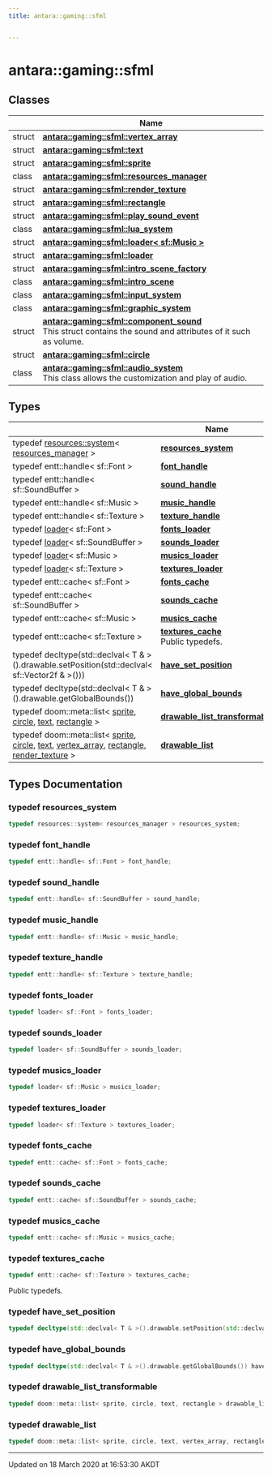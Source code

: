 ```yaml
---
title: antara::gaming::sfml


---
```


# antara::gaming::sfml










## Classes

|                | Name           |
| -------------- | -------------- |
| struct | **[antara::gaming::sfml::vertex_array](Classes/structantara_1_1gaming_1_1sfml_1_1vertex__array.md)**  |
| struct | **[antara::gaming::sfml::text](Classes/structantara_1_1gaming_1_1sfml_1_1text.md)**  |
| struct | **[antara::gaming::sfml::sprite](Classes/structantara_1_1gaming_1_1sfml_1_1sprite.md)**  |
| class | **[antara::gaming::sfml::resources_manager](Classes/classantara_1_1gaming_1_1sfml_1_1resources__manager.md)**  |
| struct | **[antara::gaming::sfml::render_texture](Classes/structantara_1_1gaming_1_1sfml_1_1render__texture.md)**  |
| struct | **[antara::gaming::sfml::rectangle](Classes/structantara_1_1gaming_1_1sfml_1_1rectangle.md)**  |
| struct | **[antara::gaming::sfml::play_sound_event](Classes/structantara_1_1gaming_1_1sfml_1_1play__sound__event.md)**  |
| class | **[antara::gaming::sfml::lua_system](Classes/classantara_1_1gaming_1_1sfml_1_1lua__system.md)**  |
| struct | **[antara::gaming::sfml::loader< sf::Music >](Classes/structantara_1_1gaming_1_1sfml_1_1loader_3_01sf_1_1_music_01_4.md)**  |
| struct | **[antara::gaming::sfml::loader](Classes/structantara_1_1gaming_1_1sfml_1_1loader.md)**  |
| struct | **[antara::gaming::sfml::intro_scene_factory](Classes/structantara_1_1gaming_1_1sfml_1_1intro__scene__factory.md)**  |
| class | **[antara::gaming::sfml::intro_scene](Classes/classantara_1_1gaming_1_1sfml_1_1intro__scene.md)**  |
| class | **[antara::gaming::sfml::input_system](Classes/classantara_1_1gaming_1_1sfml_1_1input__system.md)**  |
| class | **[antara::gaming::sfml::graphic_system](Classes/classantara_1_1gaming_1_1sfml_1_1graphic__system.md)**  |
| struct | **[antara::gaming::sfml::component_sound](Classes/structantara_1_1gaming_1_1sfml_1_1component__sound.md)** <br>This struct contains the sound and attributes of it such as volume.  |
| struct | **[antara::gaming::sfml::circle](Classes/structantara_1_1gaming_1_1sfml_1_1circle.md)**  |
| class | **[antara::gaming::sfml::audio_system](Classes/classantara_1_1gaming_1_1sfml_1_1audio__system.md)** <br>This class allows the customization and play of audio.  |

## Types

|                | Name           |
| -------------- | -------------- |
| typedef [resources::system](Classes/classantara_1_1gaming_1_1resources_1_1system.md)< [resources_manager](Classes/classantara_1_1gaming_1_1sfml_1_1resources__manager.md) > | **[resources_system](Namespaces/namespaceantara_1_1gaming_1_1sfml.md#typedef-resources_system)**  |
| typedef entt::handle< sf::Font > | **[font_handle](Namespaces/namespaceantara_1_1gaming_1_1sfml.md#typedef-font_handle)**  |
| typedef entt::handle< sf::SoundBuffer > | **[sound_handle](Namespaces/namespaceantara_1_1gaming_1_1sfml.md#typedef-sound_handle)**  |
| typedef entt::handle< sf::Music > | **[music_handle](Namespaces/namespaceantara_1_1gaming_1_1sfml.md#typedef-music_handle)**  |
| typedef entt::handle< sf::Texture > | **[texture_handle](Namespaces/namespaceantara_1_1gaming_1_1sfml.md#typedef-texture_handle)**  |
| typedef [loader](Classes/structantara_1_1gaming_1_1sfml_1_1loader.md)< sf::Font > | **[fonts_loader](Namespaces/namespaceantara_1_1gaming_1_1sfml.md#typedef-fonts_loader)**  |
| typedef [loader](Classes/structantara_1_1gaming_1_1sfml_1_1loader.md)< sf::SoundBuffer > | **[sounds_loader](Namespaces/namespaceantara_1_1gaming_1_1sfml.md#typedef-sounds_loader)**  |
| typedef [loader](Classes/structantara_1_1gaming_1_1sfml_1_1loader.md)< sf::Music > | **[musics_loader](Namespaces/namespaceantara_1_1gaming_1_1sfml.md#typedef-musics_loader)**  |
| typedef [loader](Classes/structantara_1_1gaming_1_1sfml_1_1loader.md)< sf::Texture > | **[textures_loader](Namespaces/namespaceantara_1_1gaming_1_1sfml.md#typedef-textures_loader)**  |
| typedef entt::cache< sf::Font > | **[fonts_cache](Namespaces/namespaceantara_1_1gaming_1_1sfml.md#typedef-fonts_cache)**  |
| typedef entt::cache< sf::SoundBuffer > | **[sounds_cache](Namespaces/namespaceantara_1_1gaming_1_1sfml.md#typedef-sounds_cache)**  |
| typedef entt::cache< sf::Music > | **[musics_cache](Namespaces/namespaceantara_1_1gaming_1_1sfml.md#typedef-musics_cache)**  |
| typedef entt::cache< sf::Texture > | **[textures_cache](Namespaces/namespaceantara_1_1gaming_1_1sfml.md#typedef-textures_cache)** <br>Public typedefs.  |
| typedef decltype(std::declval< T & >().drawable.setPosition(std::declval< sf::Vector2f & >())) | **[have_set_position](Namespaces/namespaceantara_1_1gaming_1_1sfml.md#typedef-have_set_position)**  |
| typedef decltype(std::declval< T & >().drawable.getGlobalBounds()) | **[have_global_bounds](Namespaces/namespaceantara_1_1gaming_1_1sfml.md#typedef-have_global_bounds)**  |
| typedef doom::meta::list< [sprite](Classes/structantara_1_1gaming_1_1sfml_1_1sprite.md), [circle](Classes/structantara_1_1gaming_1_1sfml_1_1circle.md), [text](Classes/structantara_1_1gaming_1_1sfml_1_1text.md), [rectangle](Classes/structantara_1_1gaming_1_1sfml_1_1rectangle.md) > | **[drawable_list_transformable](Namespaces/namespaceantara_1_1gaming_1_1sfml.md#typedef-drawable_list_transformable)**  |
| typedef doom::meta::list< [sprite](Classes/structantara_1_1gaming_1_1sfml_1_1sprite.md), [circle](Classes/structantara_1_1gaming_1_1sfml_1_1circle.md), [text](Classes/structantara_1_1gaming_1_1sfml_1_1text.md), [vertex_array](Classes/structantara_1_1gaming_1_1sfml_1_1vertex__array.md), [rectangle](Classes/structantara_1_1gaming_1_1sfml_1_1rectangle.md), [render_texture](Classes/structantara_1_1gaming_1_1sfml_1_1render__texture.md) > | **[drawable_list](Namespaces/namespaceantara_1_1gaming_1_1sfml.md#typedef-drawable_list)**  |







## Types Documentation

### typedef resources_system

```cpp
typedef resources::system< resources_manager > resources_system;
```




























### typedef font_handle

```cpp
typedef entt::handle< sf::Font > font_handle;
```




























### typedef sound_handle

```cpp
typedef entt::handle< sf::SoundBuffer > sound_handle;
```




























### typedef music_handle

```cpp
typedef entt::handle< sf::Music > music_handle;
```




























### typedef texture_handle

```cpp
typedef entt::handle< sf::Texture > texture_handle;
```




























### typedef fonts_loader

```cpp
typedef loader< sf::Font > fonts_loader;
```




























### typedef sounds_loader

```cpp
typedef loader< sf::SoundBuffer > sounds_loader;
```




























### typedef musics_loader

```cpp
typedef loader< sf::Music > musics_loader;
```




























### typedef textures_loader

```cpp
typedef loader< sf::Texture > textures_loader;
```




























### typedef fonts_cache

```cpp
typedef entt::cache< sf::Font > fonts_cache;
```




























### typedef sounds_cache

```cpp
typedef entt::cache< sf::SoundBuffer > sounds_cache;
```




























### typedef musics_cache

```cpp
typedef entt::cache< sf::Music > musics_cache;
```




























### typedef textures_cache

```cpp
typedef entt::cache< sf::Texture > textures_cache;
```

Public typedefs. 



























### typedef have_set_position

```cpp
typedef decltype(std::declval< T & >().drawable.setPosition(std::declval< sf::Vector2f & >())) have_set_position;
```




























### typedef have_global_bounds

```cpp
typedef decltype(std::declval< T & >().drawable.getGlobalBounds()) have_global_bounds;
```




























### typedef drawable_list_transformable

```cpp
typedef doom::meta::list< sprite, circle, text, rectangle > drawable_list_transformable;
```




























### typedef drawable_list

```cpp
typedef doom::meta::list< sprite, circle, text, vertex_array, rectangle, render_texture > drawable_list;
```

































-------------------------------

Updated on 18 March 2020 at 16:53:30 AKDT